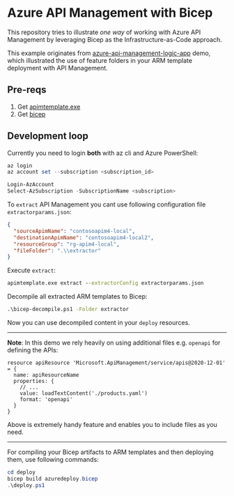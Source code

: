 # Azure API Management with Bicep

This repository tries to illustrate *one way* of working with
Azure API Management by leveraging Bicep as the Infrastructure-as-Code approach.

This example originates from [azure-api-management-logic-app](https://github.com/JanneMattila/329-azure-api-management-logic-app)
demo, which illustrated the use of feature folders in your ARM template deployment with API Management.

## Pre-reqs

1. Get [apimtemplate.exe](https://github.com/Azure/azure-api-management-devops-resource-kit/tree/master/src/APIM_ARMTemplate)
2. Get [bicep](https://github.com/Azure/bicep)

## Development loop

Currently you need to login **both** with az cli and Azure PowerShell:

```powershell
az login
az account set --subscription <subscription_id>

Login-AzAccount
Select-AzSubscription -SubscriptionName <subscription>
```

To `extract` API Management you cant use following configuration file `extractorparams.json`:

```json
{
  "sourceApimName": "contosoapim4-local",
  "destinationApimName": "contosoapim4-local2",
  "resourceGroup": "rg-apim4-local",
  "fileFolder": ".\\extractor"
}
```

Execute `extract`:

```cmd
apimtemplate.exe extract --extractorConfig extractorparams.json
```

Decompile all extracted ARM templates to Bicep:

```cmd
.\bicep-decompile.ps1 -Folder extractor
```

Now you can use decompiled content in your `deploy` resources.

----

**Note**: In this demo we rely heavily on using additional files
e.g. `openapi` for defining the APIs:

```bicep
resource apiResource 'Microsoft.ApiManagement/service/apis@2020-12-01' = {
  name: apiResourceName
  properties: {
    // ...
    value: loadTextContent('./products.yaml')
    format: 'openapi'
  }
}
```

Above is extremely handy feature and enables you to include files as you need.

----

For compiling your Bicep artifacts to ARM templates and then deploying them,
use following commands:

```powershell
cd deploy
bicep build azuredeploy.bicep
.\deploy.ps1
```
